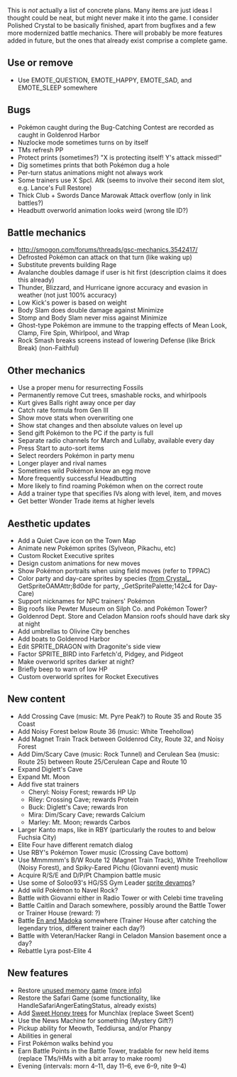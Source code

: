 This is *not* actually a list of concrete plans. Many items are just ideas I thought could be neat, but might never make it into the game. I consider Polished Crystal to be basically finished, apart from bugfixes and a few more modernized battle mechanics. There will probably be more features added in future, but the ones that already exist comprise a complete game.


## Use or remove

* Use EMOTE_QUESTION, EMOTE_HAPPY, EMOTE_SAD, and EMOTE_SLEEP somewhere


## Bugs

* Pokémon caught during the Bug-Catching Contest are recorded as caught in Goldenrod Harbor
* Nuzlocke mode sometimes turns on by itself
* TMs refresh PP
* Protect prints (sometimes?) "X is protecting itself! Y's attack missed!"
* Dig sometimes prints that both Pokémon dug a hole
* Per-turn status animations might not always work
* Some trainers use X Spcl. Atk (seems to involve their second item slot, e.g. Lance's Full Restore)
* Thick Club + Swords Dance Marowak Attack overflow (only in link battles?)
* Headbutt overworld animation looks weird (wrong tile ID?)


## Battle mechanics

* http://smogon.com/forums/threads/gsc-mechanics.3542417/
* Defrosted Pokémon can attack on that turn (like waking up)
* Substitute prevents building Rage
* Avalanche doubles damage if user is hit first (description claims it does this already)
* Thunder, Blizzard, and Hurricane ignore accuracy and evasion in weather (not just 100% accuracy)
* Low Kick's power is based on weight
* Body Slam does double damage against Minimize
* Stomp and Body Slam never miss against Minimize
* Ghost-type Pokémon are immune to the trapping effects of Mean Look, Clamp, Fire Spin, Whirlpool, and Wrap
* Rock Smash breaks screens instead of lowering Defense (like Brick Break) (non-Faithful)


## Other mechanics

* Use a proper menu for resurrecting Fossils
* Permanently remove Cut trees, smashable rocks, and whirlpools
* Kurt gives Balls right away once per day
* Catch rate formula from Gen III
* Show move stats when overwriting one
* Show stat changes and then absolute values on level up
* Send gift Pokémon to the PC if the party is full
* Separate radio channels for March and Lullaby, available every day
* Press Start to auto-sort items
* Select reorders Pokémon in party menu
* Longer player and rival names
* Sometimes wild Pokémon know an egg move
* More frequently successful Headbutting
* More likely to find roaming Pokémon when on the correct route
* Add a trainer type that specifies IVs along with level, item, and moves
* Get better Wonder Trade items at higher levels


## Aesthetic updates

* Add a Quiet Cave icon on the Town Map
* Animate new Pokémon sprites (Sylveon, Pikachu, etc)
* Custom Rocket Executive sprites
* Design custom animations for new moves
* Show Pokémon portraits when using field moves (refer to TPPAC)
* Color party and day-care sprites by species ([from Crystal_](https://hax.iimarck.us/topic/6932/), GetSpriteOAMAttr;8d0de for party, \_GetSpritePalette;142c4 for Day-Care)
* Support nicknames for NPC trainers' Pokémon
* Big roofs like Pewter Museum on Silph Co. and Pokémon Tower?
* Goldenrod Dept. Store and Celadon Mansion roofs should have dark sky at night
* Add umbrellas to Olivine City benches
* Add boats to Goldenrod Harbor
* Edit SPRITE_DRAGON with Dragonite's side view
* Factor SPRITE_BIRD into Farfetch'd, Pidgey, and Pidgeot
* Make overworld sprites darker at night?
* Briefly beep to warn of low HP
* Custom overworld sprites for Rocket Executives


## New content

* Add Crossing Cave (music: Mt. Pyre Peak?) to Route 35 and Route 35 Coast
* Add Noisy Forest below Route 36 (music: White Treehollow)
* Add Magnet Train Track between Goldenrod City, Route 32, and Noisy Forest
* Add Dim/Scary Cave (music: Rock Tunnel) and Cerulean Sea (music: Route 25) between Route 25/Cerulean Cape and Route 10
* Expand Diglett's Cave
* Expand Mt. Moon
* Add five stat trainers
   * Cheryl: Noisy Forest; rewards HP Up
   * Riley: Crossing Cave; rewards Protein
   * Buck: Diglett's Cave; rewards Iron
   * Mira: Dim/Scary Cave; rewards Calcium
   * Marley: Mt. Moon; rewards Carbos
* Larger Kanto maps, like in RBY (particularly the routes to and below Fuchsia City)
* Elite Four have different rematch dialog
* Use RBY's Pokémon Tower music (Crossing Cave bottom)
* Use Mmmmmm's B/W Route 12 (Magnet Train Track), White Treehollow (Noisy Forest), and Spiky-Eared Pichu (Giovanni event) music
* Acquire R/S/E and D/P/Pt Champion battle music
* Use some of Soloo93's HG/SS Gym Leader [sprite devamps](https://hax.iimarck.us/post/36679/#p36679)?
* Add wild Pokémon to Navel Rock?
* Battle with Giovanni either in Radio Tower or with Celebi time traveling
* Battle Caitlin and Darach somewhere, possibly around the Battle Tower or Trainer House (reward: ?)
* Battle [En and Madoka](http://bulbapedia.bulbagarden.net/wiki/The_Legendary_Rotation_Battle!) somewhere (Trainer House after catching the legendary trios, different trainer each day?)
* Battle with Veteran/Hacker Rangi in Celadon Mansion basement once a day?
* Rebattle Lyra post-Elite 4


## New features

* Restore [unused memory game](http://iimarck.us/i/memory/) ([more info](https://tcrf.net/Pok%C3%A9mon_Gold_and_Silver#Unused_Memory_Game))
* Restore the Safari Game (some functionality, like HandleSafariAngerEatingStatus, already exists)
* Add [Sweet Honey trees](http://iimarck.us/i/sweet-honey/) for Munchlax (replace Sweet Scent)
* Use the News Machine for something (Mystery Gift?)
* Pickup ability for Meowth, Teddiursa, and/or Phanpy
* Abilities in general
* First Pokémon walks behind you
* Earn Battle Points in the Battle Tower, tradable for new held items (replace TMs/HMs with a bit array to make room)
* Evening (intervals: morn 4–11, day 11–6, eve 6–9, nite 9–4)
